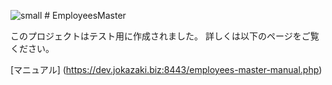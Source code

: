 ![small](https://user-images.githubusercontent.com/59351103/82850589-f6272680-9f37-11ea-8f63-c7dc9f901f02.jpg) # EmployeesMaster

このプロジェクトはテスト用に作成されました。
詳しくは以下のページをご覧ください。

[マニュアル] (https://dev.jokazaki.biz:8443/employees-master-manual.php)
